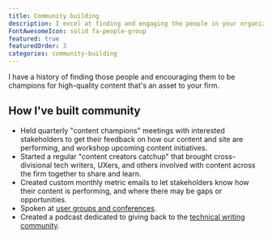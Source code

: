 ```yaml
---
title: Community building
description: I excel at finding and engaging the people in your organization who understand the benefits of  creating good content and retaining institutional knowledge.
FontAwesomeIcon: solid fa-people-group
featured: true
featuredOrder: 3
categories: community-building
---
```


I have a history of finding those people and encouraging them to be champions for high-quality content that's an asset to your firm.

## How I've built community

- Held quarterly "content champions" meetings with interested stakeholders to get their feedback on how our content and site are performing, and workshop upcoming content initiatives.
- Started a regular "content creators catchup" that brought cross-divisional tech writers, UXers, and others involved with content across the firm together to share and learn.
- Created custom monthly metric emails to let stakeholders know how their content is performing, and where there may be gaps or opportunities.
- Spoken at [user groups and conferences](public-speaking/).
- Created a podcast dedicated to giving back to the [technical writing community](/content/podcasts/).

